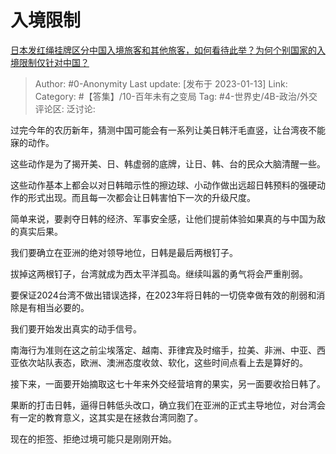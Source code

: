 # 入境限制
[日本发红绳挂牌区分中国入境旅客和其他旅客，如何看待此举？为何个别国家的入境限制仅针对中国？](https://www.zhihu.com/question/578064400/answer/2843084794)

> Author: #0-Anonymity
> Last update: [发布于 2023-01-13]
> Link:
> Category: #【答集】/10-百年未有之变局
> Tag: #4-世界史/4B-政治/外交
> 评论区:
> 泛讨论:

过完今年的农历新年，猜测中国可能会有一系列让美日韩汗毛直竖，让台湾夜不能寐的动作。

这些动作是为了揭开美、日、韩虚弱的底牌，让日、韩、台的民众大脑清醒一些。

这些动作基本上都会以对日韩暗示性的擦边球、小动作做出远超日韩预料的强硬动作的形式出现。而且每一次都会让日韩害怕下一次的升级尺度。

简单来说，要剥夺日韩的经济、军事安全感，让他们提前体验如果真的与中国为敌的真实后果。

我们要确立在亚洲的绝对领导地位，日韩是最后两根钉子。

拔掉这两根钉子，台湾就成为西太平洋孤岛。继续叫嚣的勇气将会严重削弱。

要保证2024台湾不做出错误选择，在2023年将日韩的一切侥幸做有效的削弱和消除是有相当必要的。

我们要开始发出真实的动手信号。

南海行为准则在这之前尘埃落定、越南、菲律宾及时缩手，拉美、非洲、中亚、西亚依次站队表态，欧洲、澳洲态度收敛、软化，这些时间点看上去是算好的。

接下来，一面要开始摘取这七十年来外交经营培育的果实，另一面要收拾日韩了。

果断的打击日韩，逼得日韩低头改口，确立我们在亚洲的正式主导地位，对台湾会有一定的教育意义，这其实是在拯救台湾同胞了。

现在的拒签、拒绝过境可能只是刚刚开始。
